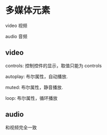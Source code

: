 # 多媒体元素

video 视频

audio 音频

## video

controls: 控制控件的显示，取值只能为 controls

autoplay: 布尔属性，自动播放.

muted: 布尔属性，静音播放.

loop: 布尔属性，循环播放

## audio

和视频完全一致

